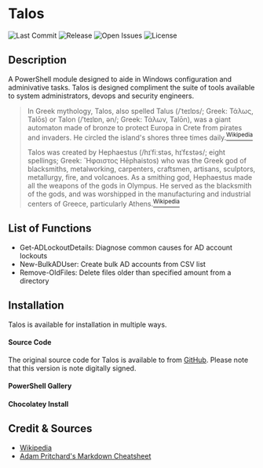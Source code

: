 # Talos
![Last Commit](https://img.shields.io/github/last-commit/altCipher/Talos?style=flat-square)
![Release](https://img.shields.io/github/v/release/altCipher/Talos?include_prereleases&style=flat-square)
![Open Issues](https://img.shields.io/github/issues-raw/altCipher/Talos?style=flat-square)
![License](https://img.shields.io/github/license/altCipher/Talos?style=flat-square)

## Description
A PowerShell module designed to aide in Windows configuration and adminivative tasks. Talos is designed compliment the suite of tools available to system administrators, devops and security engineers.
>In Greek mythology, Talos, also spelled Talus (/ˈteɪlɒs/; Greek: Τάλως, Talōs) or Talon (/ˈteɪlɒn, ən/; Greek: Τάλων, Talōn), was a giant automaton made of bronze to protect Europa in Crete from pirates and invaders. He circled the island's shores three times daily.[<sup>Wikipedia</sup>][1] 
>
>Talos was created by Hephaestus (/hɪˈfiːstəs, hɪˈfɛstəs/; eight spellings; Greek: Ἥφαιστος Hēphaistos) who was the Greek god of blacksmiths, metalworking, carpenters, craftsmen, artisans, sculptors, metallurgy, fire, and volcanoes. As a smithing god, Hephaestus made all the weapons of the gods in Olympus. He served as the blacksmith of the gods, and was worshipped in the manufacturing and industrial centers of Greece, particularly Athens.[<sup>Wikipedia</sup>][2] 

## List of Functions
* Get-ADLockoutDetails: Diagnose common causes for AD account lockouts
* New-BulkADUser: Create bulk AD accounts from CSV list
* Remove-OldFiles: Delete files older than specified amount from a directory

## Installation
Talos is available for installation in multiple ways.
#### Source Code
The original source code for Talos is available to from [GitHub](https://github.com/altCipher/Talos). Please note that this version is note digitally signed.  
#### PowerShell Gallery
#### Chocolatey Install

## Credit & Sources
* [Wikipedia](https://en.wikipedia.org)
* [Adam Pritchard's Markdown Cheatsheet](https://github.com/adam-p/markdown-here/wiki/Markdown-Cheatsheet)

[1]: https://en.wikipedia.org/wiki/Talos
[2]: https://en.wikipedia.org/wiki/Hephaestus